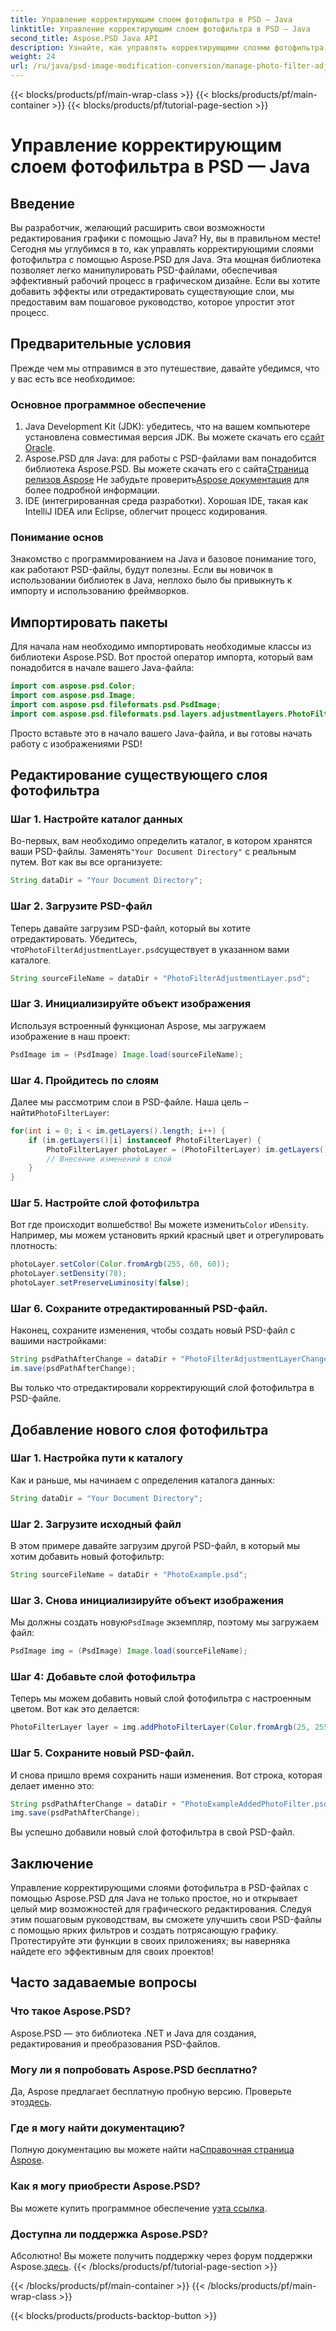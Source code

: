 ```yaml
---
title: Управление корректирующим слоем фотофильтра в PSD — Java
linktitle: Управление корректирующим слоем фотофильтра в PSD — Java
second_title: Aspose.PSD Java API
description: Узнайте, как управлять корректирующими слоями фотофильтра в файлах PSD с помощью Aspose.PSD для Java. Следуйте этому руководству, чтобы без труда редактировать и добавлять фильтры.
weight: 24
url: /ru/java/psd-image-modification-conversion/manage-photo-filter-adjustment-layer-psd/
---
```


{{< blocks/products/pf/main-wrap-class >}}
{{< blocks/products/pf/main-container >}}
{{< blocks/products/pf/tutorial-page-section >}}

# Управление корректирующим слоем фотофильтра в PSD — Java

## Введение
Вы разработчик, желающий расширить свои возможности редактирования графики с помощью Java? Ну, вы в правильном месте! Сегодня мы углубимся в то, как управлять корректирующими слоями фотофильтра с помощью Aspose.PSD для Java. Эта мощная библиотека позволяет легко манипулировать PSD-файлами, обеспечивая эффективный рабочий процесс в графическом дизайне. Если вы хотите добавить эффекты или отредактировать существующие слои, мы предоставим вам пошаговое руководство, которое упростит этот процесс.
## Предварительные условия
Прежде чем мы отправимся в это путешествие, давайте убедимся, что у вас есть все необходимое:
### Основное программное обеспечение
1.  Java Development Kit (JDK): убедитесь, что на вашем компьютере установлена совместимая версия JDK. Вы можете скачать его с[сайт Oracle](https://www.oracle.com/java/technologies/javase-jdk11-downloads.html).
2.  Aspose.PSD для Java: для работы с PSD-файлами вам понадобится библиотека Aspose.PSD. Вы можете скачать его с сайта[Страница релизов Aspose](https://releases.aspose.com/psd/java/) Не забудьте проверить[Aspose документация](https://reference.aspose.com/psd/java/) для более подробной информации.
3. IDE (интегрированная среда разработки). Хорошая IDE, такая как IntelliJ IDEA или Eclipse, облегчит процесс кодирования.
### Понимание основ
Знакомство с программированием на Java и базовое понимание того, как работают PSD-файлы, будут полезны. Если вы новичок в использовании библиотек в Java, неплохо было бы привыкнуть к импорту и использованию фреймворков.
## Импортировать пакеты
Для начала нам необходимо импортировать необходимые классы из библиотеки Aspose.PSD. Вот простой оператор импорта, который вам понадобится в начале вашего Java-файла:
```java
import com.aspose.psd.Color;
import com.aspose.psd.Image;
import com.aspose.psd.fileformats.psd.PsdImage;
import com.aspose.psd.fileformats.psd.layers.adjustmentlayers.PhotoFilterLayer;
```
Просто вставьте это в начало вашего Java-файла, и вы готовы начать работу с изображениями PSD!
## Редактирование существующего слоя фотофильтра
### Шаг 1. Настройте каталог данных
 Во-первых, вам необходимо определить каталог, в котором хранятся ваши PSD-файлы. Заменять`"Your Document Directory"` с реальным путем. Вот как вы все организуете:
```java
String dataDir = "Your Document Directory";
```
### Шаг 2. Загрузите PSD-файл
 Теперь давайте загрузим PSD-файл, который вы хотите отредактировать. Убедитесь, что`PhotoFilterAdjustmentLayer.psd`существует в указанном вами каталоге.
```java
String sourceFileName = dataDir + "PhotoFilterAdjustmentLayer.psd";
```
### Шаг 3. Инициализируйте объект изображения
Используя встроенный функционал Aspose, мы загружаем изображение в наш проект:
```java
PsdImage im = (PsdImage) Image.load(sourceFileName);
```
### Шаг 4. Пройдитесь по слоям
 Далее мы рассмотрим слои в PSD-файле. Наша цель – найти`PhotoFilterLayer`:
```java
for(int i = 0; i < im.getLayers().length; i++) {
    if (im.getLayers()[i] instanceof PhotoFilterLayer) {
        PhotoFilterLayer photoLayer = (PhotoFilterLayer) im.getLayers()[i];
        // Внесение изменений в слой
    }
}
```
### Шаг 5. Настройте слой фотофильтра
 Вот где происходит волшебство! Вы можете изменить`Color` и`Density`. Например, мы можем установить яркий красный цвет и отрегулировать плотность:
```java
photoLayer.setColor(Color.fromArgb(255, 60, 60));
photoLayer.setDensity(78);
photoLayer.setPreserveLuminosity(false);
```
### Шаг 6. Сохраните отредактированный PSD-файл.
Наконец, сохраните изменения, чтобы создать новый PSD-файл с вашими настройками:
```java
String psdPathAfterChange = dataDir + "PhotoFilterAdjustmentLayerChanged.psd";
im.save(psdPathAfterChange);
```
Вы только что отредактировали корректирующий слой фотофильтра в PSD-файле.
## Добавление нового слоя фотофильтра
### Шаг 1. Настройка пути к каталогу
Как и раньше, мы начинаем с определения каталога данных:
```java
String dataDir = "Your Document Directory";
```
### Шаг 2. Загрузите исходный файл
В этом примере давайте загрузим другой PSD-файл, в который мы хотим добавить новый фотофильтр:
```java
String sourceFileName = dataDir + "PhotoExample.psd";
```
### Шаг 3. Снова инициализируйте объект изображения
 Мы должны создать новую`PsdImage` экземпляр, поэтому мы загружаем файл:
```java
PsdImage img = (PsdImage) Image.load(sourceFileName);
```
### Шаг 4: Добавьте слой фотофильтра
Теперь мы можем добавить новый слой фотофильтра с настроенным цветом. Вот как это делается:
```java
PhotoFilterLayer layer = img.addPhotoFilterLayer(Color.fromArgb(25, 255, 35));
```
### Шаг 5. Сохраните новый PSD-файл.
И снова пришло время сохранить наши изменения. Вот строка, которая делает именно это:
```java
String psdPathAfterChange = dataDir + "PhotoExampleAddedPhotoFilter.psd";
img.save(psdPathAfterChange);
```
Вы успешно добавили новый слой фотофильтра в свой PSD-файл.
## Заключение
Управление корректирующими слоями фотофильтра в PSD-файлах с помощью Aspose.PSD для Java не только простое, но и открывает целый мир возможностей для графического редактирования. Следуя этим пошаговым руководствам, вы сможете улучшить свои PSD-файлы с помощью ярких фильтров и создать потрясающую графику. Протестируйте эти функции в своих приложениях; вы наверняка найдете его эффективным для своих проектов!
## Часто задаваемые вопросы
### Что такое Aspose.PSD?
Aspose.PSD — это библиотека .NET и Java для создания, редактирования и преобразования PSD-файлов.
### Могу ли я попробовать Aspose.PSD бесплатно?
 Да, Aspose предлагает бесплатную пробную версию. Проверьте это[здесь](https://releases.aspose.com/).
### Где я могу найти документацию?
 Полную документацию вы можете найти на[Справочная страница Aspose](https://reference.aspose.com/psd/java/).
### Как я могу приобрести Aspose.PSD?
 Вы можете купить программное обеспечение у[эта ссылка](https://purchase.aspose.com/buy).
### Доступна ли поддержка Aspose.PSD?
 Абсолютно! Вы можете получить поддержку через форум поддержки Aspose.[здесь](https://forum.aspose.com/c/psd/34).
{{< /blocks/products/pf/tutorial-page-section >}}

{{< /blocks/products/pf/main-container >}}
{{< /blocks/products/pf/main-wrap-class >}}

{{< blocks/products/products-backtop-button >}}
